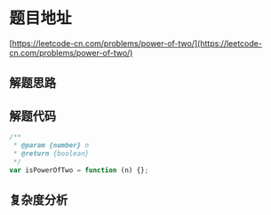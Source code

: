 # 题目地址

[https://leetcode-cn.com/problems/power-of-two/](https://leetcode-cn.com/problems/power-of-two/)

## 解题思路

## 解题代码

```js
/**
 * @param {number} n
 * @return {boolean}
 */
var isPowerOfTwo = function (n) {};
```

## 复杂度分析
